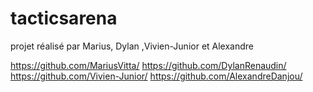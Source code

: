 # tacticsarena
projet réalisé par Marius, Dylan ,Vivien-Junior et Alexandre

https://github.com/MariusVitta/
https://github.com/DylanRenaudin/
https://github.com/Vivien-Junior/
https://github.com/AlexandreDanjou/
